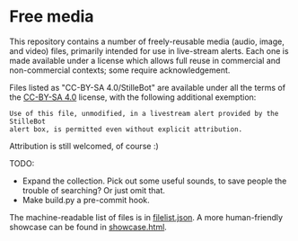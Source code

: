 Free media
==========

This repository contains a number of freely-reusable media (audio, image, and
video) files, primarily intended for use in live-stream alerts. Each one is
made available under a license which allows full reuse in commercial and
non-commercial contexts; some require acknowledgement.

Files listed as "CC-BY-SA 4.0/StilleBot" are available under all the terms of
the [CC-BY-SA 4.0](https://creativecommons.org/licenses/by-sa/4.0/) license,
with the following additional exemption:

    Use of this file, unmodified, in a livestream alert provided by the StilleBot
    alert box, is permitted even without explicit attribution.

Attribution is still welcomed, of course :)


TODO:
* Expand the collection. Pick out some useful sounds, to save people the
  trouble of searching? Or just omit that.
* Make build.py a pre-commit hook.

The machine-readable list of files is in [filelist.json](filelist.json). A more
human-friendly showcase can be found in [showcase.html](showcase.html).
